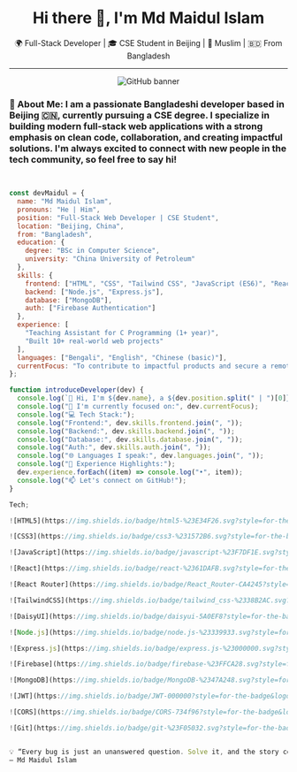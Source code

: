 <h1 align="center">Hi there 👋, I'm Md Maidul Islam</h1>
<p align="center">
  🌍 Full-Stack Developer | 🎓 CSE Student in Beijing | 🕌 Muslim | 🇧🇩 From Bangladesh
</p>

---

<p align="center">
  <img src="https://github.com/Dev-Maidul/Dev-Maidul/blob/main/github-banner.png" alt="GitHub banner">
</p>

### 💫 About Me: I am a passionate Bangladeshi developer based in Beijing 🇨🇳, currently pursuing a CSE degree. I specialize in building modern full-stack web applications with a strong emphasis on clean code, collaboration, and creating impactful solutions. I'm always excited to connect with new people in the tech community, so feel free to say hi!

```js


const devMaidul = {
  name: "Md Maidul Islam",
  pronouns: "He | Him",
  position: "Full-Stack Web Developer | CSE Student",
  location: "Beijing, China",
  from: "Bangladesh",
  education: {
    degree: "BSc in Computer Science",
    university: "China University of Petroleum"
  },
  skills: {
    frontend: ["HTML", "CSS", "Tailwind CSS", "JavaScript (ES6)", "React.js"],
    backend: ["Node.js", "Express.js"],
    database: ["MongoDB"],
    auth: ["Firebase Authentication"]
  },
  experience: [
    "Teaching Assistant for C Programming (1+ year)",
    "Built 10+ real-world web projects"
  ],
  languages: ["Bengali", "English", "Chinese (basic)"],
  currentFocus: "To contribute to impactful products and secure a remote developer role before December 25."
};

function introduceDeveloper(dev) {
  console.log(`👋 Hi, I'm ${dev.name}, a ${dev.position.split(" | ")[0]} from ${dev.from}, currently based in ${dev.location}.`);
  console.log("🔭 I'm currently focused on:", dev.currentFocus);
  console.log("💻 Tech Stack:");
  console.log("Frontend:", dev.skills.frontend.join(", "));
  console.log("Backend:", dev.skills.backend.join(", "));
  console.log("Database:", dev.skills.database.join(", "));
  console.log("Auth:", dev.skills.auth.join(", "));
  console.log("🌐 Languages I speak:", dev.languages.join(", "));
  console.log("📘 Experience Highlights:");
  dev.experience.forEach((item) => console.log("•", item));
  console.log("📫 Let's connect on GitHub!");
}

Tech;

![HTML5](https://img.shields.io/badge/html5-%23E34F26.svg?style=for-the-badge&logo=html5&logoColor=white)

![CSS3](https://img.shields.io/badge/css3-%231572B6.svg?style=for-the-badge&logo=css3&logoColor=white)

![JavaScript](https://img.shields.io/badge/javascript-%23F7DF1E.svg?style=for-the-badge&logo=javascript&logoColor=black)

![React](https://img.shields.io/badge/react-%2361DAFB.svg?style=for-the-badge&logo=react&logoColor=black)

![React Router](https://img.shields.io/badge/React_Router-CA4245?style=for-the-badge&logo=reactrouter&logoColor=white)

![TailwindCSS](https://img.shields.io/badge/tailwind_css-%2338B2AC.svg?style=for-the-badge&logo=tailwindcss&logoColor=white)

![DaisyUI](https://img.shields.io/badge/daisyui-5A0EF8?style=for-the-badge&logo=daisyui&logoColor=white)

![Node.js](https://img.shields.io/badge/node.js-%23339933.svg?style=for-the-badge&logo=nodedotjs&logoColor=white)

![Express.js](https://img.shields.io/badge/express.js-%23000000.svg?style=for-the-badge&logo=express&logoColor=white)

![Firebase](https://img.shields.io/badge/firebase-%23FFCA28.svg?style=for-the-badge&logo=firebase&logoColor=black)

![MongoDB](https://img.shields.io/badge/MongoDB-%2347A248.svg?style=for-the-badge&logo=mongodb&logoColor=white)

![JWT](https://img.shields.io/badge/JWT-000000?style=for-the-badge&logo=jsonwebtokens&logoColor=white)

![CORS](https://img.shields.io/badge/CORS-734f96?style=for-the-badge&logoColor=white)

![Git](https://img.shields.io/badge/git-%23F05032.svg?style=for-the-badge&logo=git&logoColor=white)


💡 “Every bug is just an unanswered question. Solve it, and the story continues.”
— Md Maidul Islam




